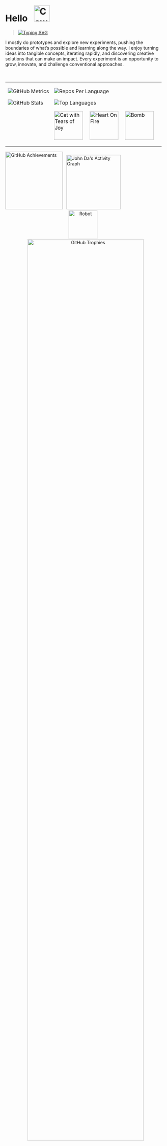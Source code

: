 # Hello &nbsp; <img src="https://raw.githubusercontent.com/Tarikul-Islam-Anik/Animated-Fluent-Emojis/master/Emojis/Smilies/Cowboy%20Hat%20Face.png" alt="Cowboy Hat Face" width="50" height="50" />

> [![Typing SVG](https://readme-typing-svg.demolab.com/?lines=📖+Making+progresses+on;Web+Designs/Developments;Robotic/Dectections;2D/3D+Animation)]()

I mostly do prototypes and explore new experiments, pushing the boundaries of what’s possible and learning along the way. I enjoy turning ideas into tangible concepts, iterating rapidly, and discovering creative solutions that can make an impact. Every experiment is an opportunity to grow, innovate, and challenge conventional approaches.

<br>

<div>
<table border="0" cellspacing="10" cellpadding="0">
  <tr>
    <!-- Left Column -->
    <td valign="top">
      <p>
        <img 
          src="https://metrics.lecoq.io/john-da?template=classic&base=header%2C%20activity%2C%20community%2C%20repositories%2C%20metadata&base.indepth=false&base.hireable=false&base.skip=false"
          alt="GitHub Metrics"
        />
      </p>
      <p>
        <img 
          alt="GitHub Stats"
          src="https://github-readme-stats.vercel.app/api?username=john-da&theme=tokyonight&hide_border=true&include_all_commits=false&count_private=false&bg_color=0d1117"
        />
      </p>
    </td>
    <!-- Right Column -->
    <td valign="top">
      <p>
        <img 
          src="https://github-profile-summary-cards.vercel.app/api/cards/repos-per-language?username=john-da&theme=github_dark&hide_border=true"
          alt="Repos Per Language"
        />
      </p>
      <p>
        <img 
          src="https://github-readme-stats.vercel.app/api/top-langs/?username=john-da&hide=html&hide_border=true&layout=compact&langs_count=8&theme=github_dark"
          alt="Top Languages"
        />
      </p>
      <p>
        <img
          src="https://raw.githubusercontent.com/Tarikul-Islam-Anik/Microsoft-Teams-Animated-Emojis/master/Emojis/Smilies/Cat%20with%20Tears%20of%20Joy.png"
          alt="Cat with Tears of Joy"
          width="90"
          height="90"
          style="vertical-align: middle;"
        />
        &nbsp;&nbsp;&nbsp;
        <img
          src="https://raw.githubusercontent.com/Tarikul-Islam-Anik/Animated-Fluent-Emojis/master/Emojis/Smilies/Heart%20on%20Fire.png"
          alt="Heart On Fire"
          width="90"
          height="90"
          style="vertical-align: middle;"
        />
  &nbsp;&nbsp;&nbsp;
        <img
          src="https://raw.githubusercontent.com/Tarikul-Islam-Anik/Animated-Fluent-Emojis/master/Emojis/Smilies/Bomb.png"
          alt="Bomb"
          width="90"
          height="90"
          style="vertical-align: middle;"
        />
        &nbsp;&nbsp;&nbsp;
      </p>
    </td>
  </tr>
</table>
</div>



<div>
  <img 
    src="https://api.vaunt.dev/v1/github/entities/john-da/achievements?format=svg&limit=3"
    alt="GitHub Achievements"
    height="180"
  />
  &nbsp;
  <img 
    alt="John Da's Activity Graph"
    src="https://github-readme-activity-graph.vercel.app/graph?username=john-da&theme=github-dark&hide_border=true&custom_title=Activity&hide_title=false"
    height="170"
  />
</div>


<div align="center">
  <img
    src="https://raw.githubusercontent.com/Tarikul-Islam-Anik/Animated-Fluent-Emojis/master/Emojis/Smilies/Robot.png"
    alt="Robot"
    width="90"
    height="90"
    style="vertical-align: middle;"
  />
  &nbsp;&nbsp;&nbsp;
  <img
    src="https://github-profile-trophy.vercel.app/?username=john-da&theme=tokyonight&cols=4&no-frame=true&margin-w=5&margin-h=5&title=Experience"
    alt="GitHub Trophies"
    width="85%"
  />
</div>


<br>
